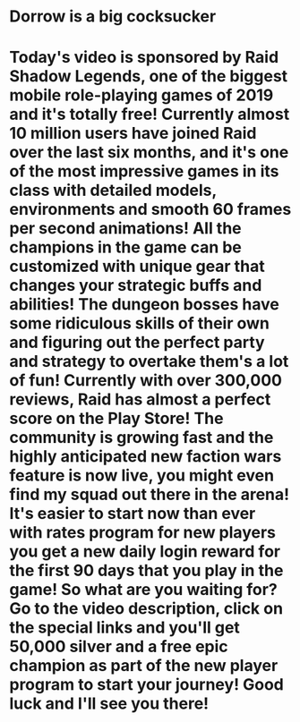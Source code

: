 # Dorrow is a big cocksucker


# Today's video is sponsored by Raid Shadow Legends, one of the biggest mobile role-playing games of 2019 and it's totally free! Currently almost 10 million users have joined Raid over the last six months, and it's one of the most impressive games in its class with detailed models, environments and smooth 60 frames per second animations! All the champions in the game can be customized with unique gear that changes your strategic buffs and abilities! The dungeon bosses have some ridiculous skills of their own and figuring out the perfect party and strategy to overtake them's a lot of fun! Currently with over 300,000 reviews, Raid has almost a perfect score on the Play Store! The community is growing fast and the highly anticipated new faction wars feature is now live, you might even find my squad out there in the arena! It's easier to start now than ever with rates program for new players you get a new daily login reward for the first 90 days that you play in the game! So what are you waiting for? Go to the video description, click on the special links and you'll get 50,000 silver and a free epic champion as part of the new player program to start your journey! Good luck and I'll see you there!

